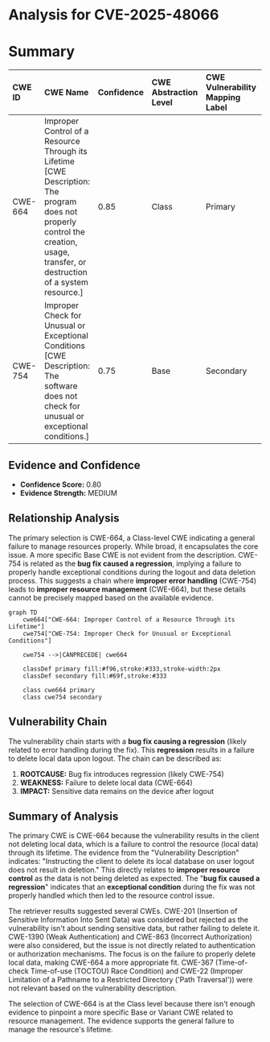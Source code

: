 # Analysis for CVE-2025-48066

# Summary
| CWE ID  | CWE Name                                                                                                 | Confidence | CWE Abstraction Level | CWE Vulnerability Mapping Label | CWE-Vulnerability Mapping Notes |
| :-------- | :--------------------------------------------------------------------------------------------------------- | :--------- | :---------------------- | :------------------------------ | :------------------------------ |
| CWE-664   | Improper Control of a Resource Through its Lifetime \[CWE Description: The program does not properly control the creation, usage, transfer, or destruction of a system resource.\] | 0.85       | Class                   | Primary                           | Allowed-with-Review           |
| CWE-754   | Improper Check for Unusual or Exceptional Conditions \[CWE Description: The software does not check for unusual or exceptional conditions.\]                                        | 0.75       | Base                      | Secondary                         | Allowed                     |

## Evidence and Confidence

*   **Confidence Score:** 0.80
*   **Evidence Strength:** MEDIUM

## Relationship Analysis

The primary selection is CWE-664, a Class-level CWE indicating a general failure to manage resources properly. While broad, it encapsulates the core issue. A more specific Base CWE is not evident from the description. CWE-754 is related as the **bug fix caused a regression**, implying a failure to properly handle exceptional conditions during the logout and data deletion process. This suggests a chain where **improper error handling** (CWE-754) leads to **improper resource management** (CWE-664), but these details cannot be precisely mapped based on the available evidence.

```mermaid
graph TD
    cwe664["CWE-664: Improper Control of a Resource Through its Lifetime"]
    cwe754["CWE-754: Improper Check for Unusual or Exceptional Conditions"]
    
    cwe754 -->|CANPRECEDE| cwe664
    
    classDef primary fill:#f96,stroke:#333,stroke-width:2px
    classDef secondary fill:#69f,stroke:#333
    
    class cwe664 primary
    class cwe754 secondary
```

## Vulnerability Chain

The vulnerability chain starts with a **bug fix causing a regression** (likely related to error handling during the fix). This **regression** results in a failure to delete local data upon logout. The chain can be described as:

1.  **ROOTCAUSE:** Bug fix introduces regression (likely CWE-754)
2.  **WEAKNESS:** Failure to delete local data (CWE-664)
3.  **IMPACT:** Sensitive data remains on the device after logout

## Summary of Analysis

The primary CWE is CWE-664 because the vulnerability results in the client not deleting local data, which is a failure to control the resource (local data) through its lifetime. The evidence from the "Vulnerability Description" indicates: "Instructing the client to delete its local database on user logout does not result in deletion." This directly relates to **improper resource control** as the data is not being deleted as expected. The "**bug fix caused a regression**" indicates that an **exceptional condition** during the fix was not properly handled which then led to the resource control issue.

The retriever results suggested several CWEs. CWE-201 (Insertion of Sensitive Information Into Sent Data) was considered but rejected as the vulnerability isn't about sending sensitive data, but rather failing to delete it. CWE-1390 (Weak Authentication) and CWE-863 (Incorrect Authorization) were also considered, but the issue is not directly related to authentication or authorization mechanisms. The focus is on the failure to properly delete local data, making CWE-664 a more appropriate fit. CWE-367 (Time-of-check Time-of-use (TOCTOU) Race Condition) and CWE-22 (Improper Limitation of a Pathname to a Restricted Directory ('Path Traversal')) were not relevant based on the vulnerability description.

The selection of CWE-664 is at the Class level because there isn't enough evidence to pinpoint a more specific Base or Variant CWE related to resource management. The evidence supports the general failure to manage the resource's lifetime.